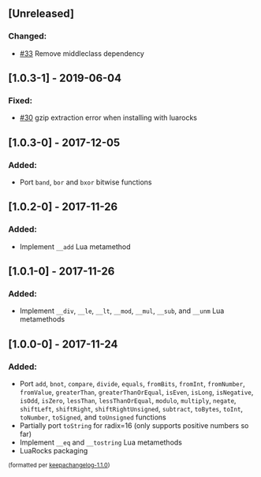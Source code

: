 ## [Unreleased]
### Changed:
- [#33](https://github.com/BixData/lua-long/issues/33) Remove middleclass dependency

## [1.0.3-1] - 2019-06-04
### Fixed:
- [#30](https://github.com/BixData/lua-long/issues/30) gzip extraction error when installing with luarocks

## [1.0.3-0] - 2017-12-05
### Added:
- Port `band`, `bor` and `bxor` bitwise functions

## [1.0.2-0] - 2017-11-26
### Added:
- Implement `__add` Lua metamethod

## [1.0.1-0] - 2017-11-26
### Added:
- Implement `__div`, `__le`, `__lt`, `__mod`, `__mul`, `__sub`, and `__unm` Lua metamethods

## [1.0.0-0] - 2017-11-24
### Added:
- Port `add`, `bnot`, `compare`, `divide`, `equals`, `fromBits`, `fromInt`, `fromNumber`, `fromValue`, `greaterThan`, `greaterThanOrEqual`, `isEven`, `isLong`, `isNegative`, `isOdd`, `isZero`, `lessThan`, `lessThanOrEqual`, `modulo`, `multiply`, `negate`, `shiftLeft`, `shiftRight`, `shiftRightUnsigned`, `subtract`, `toBytes`, `toInt`, `toNumber`, `toSigned`, and `toUnsigned` functions
- Partially port `toString` for radix=16 (only supports positive numbers so far)
- Implement `__eq` and `__tostring` Lua metamethods
- LuaRocks packaging

<small>(formatted per [keepachangelog-1.1.0](http://keepachangelog.com/en/1.0.0/))</small>
